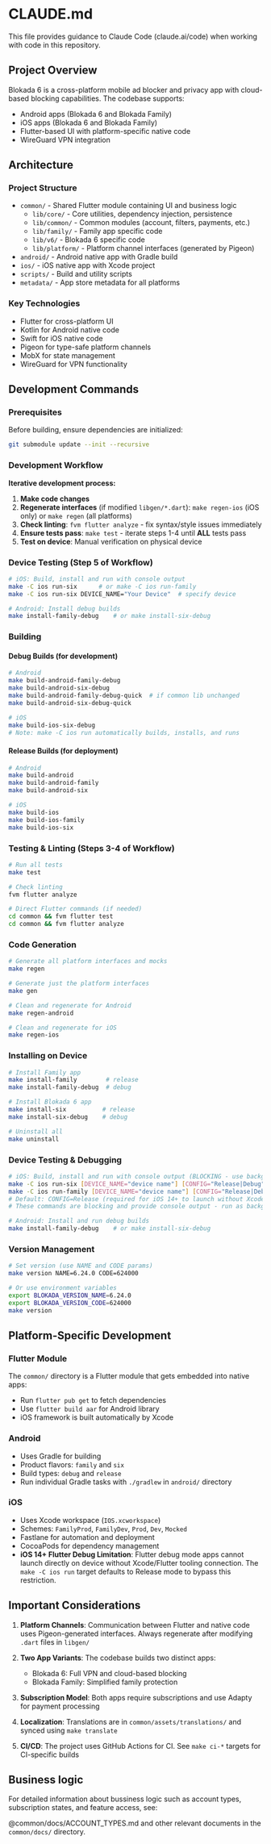 # CLAUDE.md

This file provides guidance to Claude Code (claude.ai/code) when working with code in this repository.

## Project Overview

Blokada 6 is a cross-platform mobile ad blocker and privacy app with cloud-based blocking capabilities. The codebase supports:
- Android apps (Blokada 6 and Blokada Family)
- iOS apps (Blokada 6 and Blokada Family)
- Flutter-based UI with platform-specific native code
- WireGuard VPN integration

## Architecture

### Project Structure
- `common/` - Shared Flutter module containing UI and business logic
  - `lib/core/` - Core utilities, dependency injection, persistence
  - `lib/common/` - Common modules (account, filters, payments, etc.)
  - `lib/family/` - Family app specific code
  - `lib/v6/` - Blokada 6 specific code
  - `lib/platform/` - Platform channel interfaces (generated by Pigeon)
- `android/` - Android native app with Gradle build
- `ios/` - iOS native app with Xcode project
- `scripts/` - Build and utility scripts
- `metadata/` - App store metadata for all platforms

### Key Technologies
- Flutter for cross-platform UI
- Kotlin for Android native code
- Swift for iOS native code
- Pigeon for type-safe platform channels
- MobX for state management
- WireGuard for VPN functionality

## Development Commands

### Prerequisites
Before building, ensure dependencies are initialized:
```bash
git submodule update --init --recursive
```

### Development Workflow

**Iterative development process:**
1. **Make code changes**
2. **Regenerate interfaces** (if modified `libgen/*.dart`): `make regen-ios` (iOS only) or `make regen` (all platforms)  
3. **Check linting**: `fvm flutter analyze` - fix syntax/style issues immediately
4. **Ensure tests pass**: `make test` - iterate steps 1-4 until **ALL** tests pass
5. **Test on device**: Manual verification on physical device

### Device Testing (Step 5 of Workflow)

```bash
# iOS: Build, install and run with console output
make -C ios run-six      # or make -C ios run-family
make -C ios run-six DEVICE_NAME="Your Device"  # specify device

# Android: Install debug builds
make install-family-debug    # or make install-six-debug
```

### Building

#### Debug Builds (for development)
```bash
# Android
make build-android-family-debug
make build-android-six-debug
make build-android-family-debug-quick  # if common lib unchanged
make build-android-six-debug-quick

# iOS  
make build-ios-six-debug
# Note: make -C ios run automatically builds, installs, and runs
```

#### Release Builds (for deployment)
```bash
# Android
make build-android
make build-android-family
make build-android-six

# iOS
make build-ios
make build-ios-family
make build-ios-six
```

### Testing & Linting (Steps 3-4 of Workflow)

```bash
# Run all tests
make test

# Check linting
fvm flutter analyze

# Direct Flutter commands (if needed)
cd common && fvm flutter test
cd common && fvm flutter analyze
```

### Code Generation
```bash
# Generate all platform interfaces and mocks
make regen

# Generate just the platform interfaces
make gen

# Clean and regenerate for Android
make regen-android

# Clean and regenerate for iOS
make regen-ios
```

### Installing on Device
```bash
# Install Family app
make install-family        # release
make install-family-debug  # debug

# Install Blokada 6 app
make install-six          # release
make install-six-debug    # debug

# Uninstall all
make uninstall
```

### Device Testing & Debugging
```bash
# iOS: Build, install and run with console output (BLOCKING - use background task)
make -C ios run-six [DEVICE_NAME="device name"] [CONFIG="Release|Debug"]
make -C ios run-family [DEVICE_NAME="device name"] [CONFIG="Release|Debug"]
# Default: CONFIG=Release (required for iOS 14+ to launch without Xcode/Flutter tooling)
# These commands are blocking and provide console output - run as background task when needed

# Android: Install and run debug builds
make install-family-debug    # or make install-six-debug
```

### Version Management
```bash
# Set version (use NAME and CODE params)
make version NAME=6.24.0 CODE=624000

# Or use environment variables
export BLOKADA_VERSION_NAME=6.24.0
export BLOKADA_VERSION_CODE=624000
make version
```

## Platform-Specific Development

### Flutter Module
The `common/` directory is a Flutter module that gets embedded into native apps:
- Run `flutter pub get` to fetch dependencies
- Use `flutter build aar` for Android library
- iOS framework is built automatically by Xcode

### Android
- Uses Gradle for building
- Product flavors: `family` and `six`
- Build types: `debug` and `release`
- Run individual Gradle tasks with `./gradlew` in `android/` directory

### iOS
- Uses Xcode workspace (`IOS.xcworkspace`)
- Schemes: `FamilyProd`, `FamilyDev`, `Prod`, `Dev`, `Mocked`
- Fastlane for automation and deployment
- CocoaPods for dependency management
- **iOS 14+ Flutter Debug Limitation**: Flutter debug mode apps cannot launch directly on device without Xcode/Flutter tooling connection. The `make -C ios run` target defaults to Release mode to bypass this restriction.

## Important Considerations

1. **Platform Channels**: Communication between Flutter and native code uses Pigeon-generated interfaces. Always regenerate after modifying `.dart` files in `libgen/`

2. **Two App Variants**: The codebase builds two distinct apps:
   - Blokada 6: Full VPN and cloud-based blocking
   - Blokada Family: Simplified family protection

3. **Subscription Model**: Both apps require subscriptions and use Adapty for payment processing

4. **Localization**: Translations are in `common/assets/translations/` and synced using `make translate`

5. **CI/CD**: The project uses GitHub Actions for CI. See `make ci-*` targets for CI-specific builds

## Business logic

For detailed information about bussiness logic such as account types, subscription states, and feature access, see:

@common/docs/ACCOUNT_TYPES.md and other relevant documents in the `common/docs/` directory.
